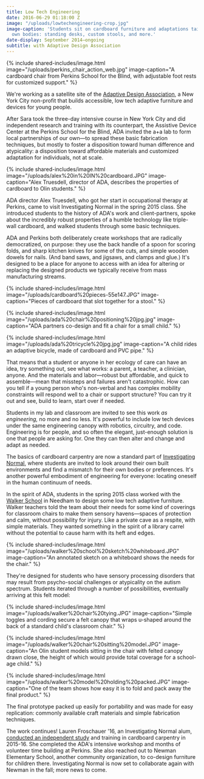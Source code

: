 ```yaml
---
title: Low Tech Engineering
date: 2016-06-29 01:18:00 Z
image: "/uploads/lowtechengineering-crop.jpg"
image-caption: 'Students sit on cardboard furniture and adaptations tailored to their
  own bodies: standing desks, custom stools, and more.'
date-display: September 2014–ongoing
subtitle: with Adaptive Design Association
---
```


{% include shared-includes/image.html
  image="/uploads/perkins_chair_action_web.jpg"
  image-caption="A cardboard chair from Perkins School for the Blind, with adjustable foot rests for customized support." %}

We're working as a satellite site of the [Adaptive Design Association](http://www.adaptivedesign.org/), a New York City non-profit that builds accessible, low tech adaptive furniture and devices for young people.

After Sara took the three-day intensive course in New York City and did independent research and training with its counterpart, the Assistive Device Center at the Perkins School for the Blind, ADA invited the a+a lab to form local partnerships of our own—to spread these basic fabrication techniques, but mostly to foster a disposition toward human difference and atypicality: a disposition toward affordable materials and customized adaptation for individuals, not at scale.

{% include shared-includes/image.html
  image="/uploads/alex%20in%20IN%20cardboard.JPG"
  image-caption="Alex Truesdell, director of ADA, describes the properties of cardboard to Olin students." %}

ADA director Alex Truesdell, who got her start in occupational therapy at Perkins, came to visit Investigating Normal in the spring 2015 class. She introduced students to the history of ADA's work and client-partners, spoke about the incredibly robust properties of a humble technology like triple-wall cardboard, and walked students through some basic techniques.

ADA and Perkins both deliberately create workshops that are radically democratized, on purpose: they use the back handle of a spoon for scoring folds, and sharp kitchen knives for some of the cuts, and simple wooden dowels for nails. (And band saws, and jigsaws, and clamps and glue.) It's designed to be a place for anyone to access with an idea for altering or replacing the designed products we typically receive from mass manufacturing streams.

{% include shared-includes/image.html
  image="/uploads/cardboard%20pieces-55e147.JPG"
  image-caption="Pieces of cardboard that slot together for a stool." %}

{% include shared-includes/image.html
  image="/uploads/ada%20chair%20positioning%20jpg.jpg"
  image-caption="ADA partners co-design and fit a chair for a small child." %}

{% include shared-includes/image.html
  image="/uploads/ada%20tricycle%20jpg.jpg"
  image-caption="A child rides an adaptive bicycle, made of cardboard and PVC pipe." %}

That means that a student or anyone in her ecology of care can have an idea, try something out, see what works: a parent, a teacher, a clinician, anyone. And the materials and labor—robust but affordable, and quick to assemble—mean that missteps and failures aren't catastrophic. How can you tell if a young person who's non-verbal and has complex mobility constraints will respond well to a chair or support structure? You can try it out and see, build to learn, start over if needed.

Students in my lab and classroom are invited to see this work *as engineering,* no more and no less. It's powerful to include low tech devices under the same engineering canopy with robotics, circuitry, and code. Engineering is for people, and so often the elegant, just-enough solution is one that people are asking for. One they can then alter and change and adapt as needed.  

The basics of cardboard carpentry are now a standard part of [Investigating Normal](http://aplusa.org/courses/investigating-normal/), where students are invited to look around their own built environments and find a mismatch for their own bodies or preferences. It's another powerful embodiment of engineering for everyone: locating oneself in the human continuum of needs.

In the spirit of ADA, students in the spring 2015 class worked with the [Walker School](http://www.walkercares.org/) in Needham to design some low tech adaptive furniture. Walker teachers told the team about their needs for some kind of coverings for classroom chairs to make them sensory havens—spaces of protection and calm, without possibility for injury. Like a private cave as a respite, with simple materials. They wanted something in the spirit of a library carrel without the potential to cause harm with its heft and edges.

{% include shared-includes/image.html
  image="/uploads/walker%20school%20sketch%20whiteboard.JPG"
  image-caption="An annotated sketch on a whiteboard shows the needs for the chair." %}

They're designed for students who have sensory processing disorders that may result from psycho-social challenges or atypicality on the autism spectrum. Students iterated through a number of possibilities, eventually arriving at this felt model:

{% include shared-includes/image.html
  image="/uploads/walker%20chair%20tying.JPG"
  image-caption="Simple toggles and cording secure a felt canopy that wraps u-shaped around the back of a standard child's classroom chair." %}

{% include shared-includes/image.html
  image="/uploads/walker%20chair%20sitting%20model.JPG"
  image-caption="An Olin student models sitting in the chair with felted canopy drawn close, the height of which would provide total coverage for a school-age child." %}

{% include shared-includes/image.html
  image="/uploads/walker%20model%20holding%20packed.JPG"
  image-caption="One of the team shows how easy it is to fold and pack away the final product." %}

The final prototype packed up easily for portability and was made for easy replication: commonly available craft materials and simple fabrication techniques.

The work continues! Lauren Froschauer '16, an Investigating Normal alum, [conducted an independent study](http://adaptivedesignstudyolincollege.blogspot.com/2016/02/introduction-to-adaptive-design-study.html) and training in cardboard carpentry in 2015-16. She completed the ADA's intensive workshop and months of volunteer time building at Perkins. She also reached out to Newman Elementary School, another community organization, to co-design furniture for children there. Investigating Normal is now set to collaborate again with Newman in the fall; more news to come.
